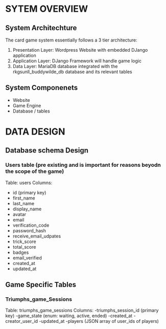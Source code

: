 # SYTEM OVERVIEW

## System Architechture
The card game system essentially follows a 3 tier architecture:
1. Presentation Layer: Wordpress Website with embedded DJango application
2. Application Layer: DJango Framework will handle game logic
3. Data Layer: MariaDB database integrated with the rkgsunll_buddywilde_db database and its relevant tables

## System Componenets
- Website
- Game Engine
- Database / tables

# DATA DESIGN

## Database schema Design

### Users table (pre existing and is important for reasons beyodn the scope of the game) 

Table: users
Columns: 
- id (primary key) 
- first_name
- last_name
- display_name
- avatar
- email
- verification_code
- password_hash
- receive_email_udpates
- trick_score
- total_score
- badges
- email_verified
- created_at
- updated_at

## Game Specific Tables 

### Triumphs_game_Sessions
Table: triumphs_game_sessions
Columns:
-triumphs_session_id (primary key)
-game_state (enum: waiting, active, ended)
-created_at
-creator_user_id
-updated_at
-players (JSON array of user_ids of players)






